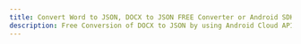 ---title: Convert Word to JSON, DOCX to JSON FREE Converter or Android SDKdescription: Free Conversion of DOCX to JSON by using Android Cloud APIs & SDKs. Also Create, Edit & Render Microsoft Word & OpenOffice documents in the Cloud.---